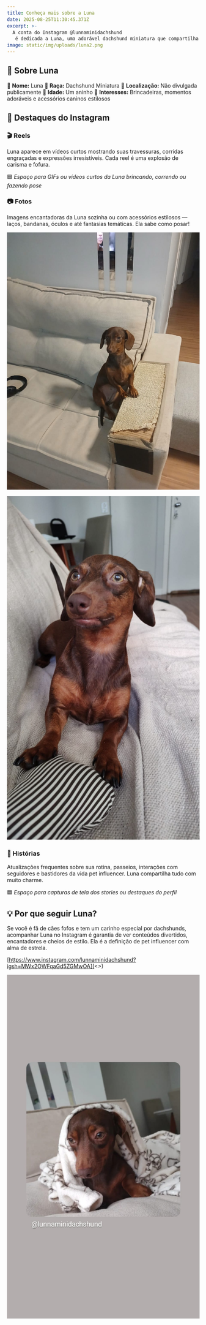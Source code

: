 ```yaml
---
title: Conheça mais sobre a Luna
date: 2025-08-25T11:30:45.371Z
excerpt: >-
  A conta do Instagram @lunnaminidachshund
   é dedicada a Luna, uma adorável dachshund miniatura que compartilha momentos fofos e divertidos com seus seguidores.
image: static/img/uploads/luna2.png
---
```

## 🐾 **Sobre Luna**



🎀 **Nome:** Luna
🐶 **Raça:** Dachshund Miniatura
📍 **Localização:** Não divulgada publicamente
🎂 **Idade:** Um aninho
🎯 **Interesses:** Brincadeiras, momentos adoráveis e acessórios caninos estilosos



## 📸 **Destaques do Instagram**

### 🎬 Reels

Luna aparece em vídeos curtos mostrando suas travessuras, corridas engraçadas e expressões irresistíveis. Cada reel é uma explosão de carisma e fofura.

🟦 *Espaço para GIFs ou vídeos curtos da Luna brincando, correndo ou fazendo pose*

### 📷 Fotos

Imagens encantadoras da Luna sozinha ou com acessórios estilosos — laços, bandanas, óculos e até fantasias temáticas. Ela sabe como posar!

![luna ](static/img/uploads/luna2.jpeg "luba")

![lu](static/img/uploads/luna3.jpeg "lu")

### 📖 Histórias

Atualizações frequentes sobre sua rotina, passeios, interações com seguidores e bastidores da vida pet influencer. Luna compartilha tudo com muito charme.

🟦 *Espaço para capturas de tela dos stories ou destaques do perfil*

## 💡 **Por que seguir Luna?**

Se você é fã de cães fofos e tem um carinho especial por dachshunds, acompanhar Luna no Instagram é garantia de ver conteúdos divertidos, encantadores e cheios de estilo. Ela é a definição de pet influencer com alma de estrela.

[https://www.instagram.com/lunnaminidachshund?igsh=MWx2OWFqaGd5ZGMwOA](<>)

![luna2](static/img/uploads/luna.jpeg "luna2")
